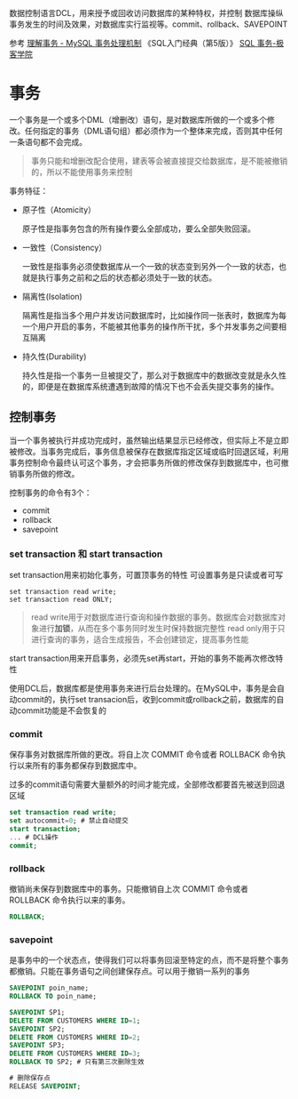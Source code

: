 数据控制语言DCL，用来授予或回收访问数据库的某种特权，并控制 数据库操纵事务发生的时间及效果，对数据库实行监视等。commit、rollback、SAVEPOINT

参考
[理解事务 - MySQL 事务处理机制](https://www.jianshu.com/p/bcc614524024)
《SQL入门经典（第5版）》
[SQL 事务-极客学院](http://wiki.jikexueyuan.com/project/sql/transactions.html)

# 事务
一个事务是一个或多个DML（增删改）语句，是对数据库所做的一个或多个修改。任何指定的事务（DML语句组）都必须作为一个整体来完成，否则其中任何一条语句都不会完成。

> 事务只能和增删改配合使用，建表等会被直接提交给数据库，是不能被撤销的，所以不能使用事务来控制

事务特征：
* 原子性（Atomicity）
   
    原子性是指事务包含的所有操作要么全部成功，要么全部失败回滚。

* 一致性（Consistency）
   
    一致性是指事务必须使数据库从一个一致的状态变到另外一个一致的状态，也就是执行事务之前和之后的状态都必须处于一致的状态。

* 隔离性(Isolation)
  
    隔离性是指当多个用户并发访问数据库时，比如操作同一张表时，数据库为每一个用户开启的事务，不能被其他事务的操作所干扰，多个并发事务之间要相互隔离

* 持久性(Durability)
  
    持久性是指一个事务一旦被提交了，那么对于数据库中的数据改变就是永久性的，即便是在数据库系统遭遇到故障的情况下也不会丢失提交事务的操作。


## 控制事务
当一个事务被执行并成功完成时，虽然输出结果显示已经修改，但实际上不是立即被修改。当事务完成后，事务信息被保存在数据库指定区域或临时回退区域，利用事务控制命令最终认可这个事务，才会把事务所做的修改保存到数据库中，也可撤销事务所做的修改。

控制事务的命令有3个：
* commit
* rollback
* savepoint

### set transaction 和 start transaction
set transaction用来初始化事务，可置顶事务的特性
可设置事务是只读或者可写

```
set transaction read write;
set transaction read ONLY;
```
> read write用于对数据库进行查询和操作数据的事务。数据库会对数据库对象进行**加锁**，从而在多个事务同时发生时保持数据完整性
> read only用于只进行查询的事务，适合生成报告，不会创建锁定，提高事务性能

start transaction用来开启事务，必须先set再start，开始的事务不能再次修改特性

使用DCL后，数据库都是使用事务来进行后台处理的。在MySQL中，事务是会自动commit的，执行set transacion后，收到commit或rollback之前，数据库的自动commit功能是不会恢复的

### commit
保存事务对数据库所做的更改。将自上次 COMMIT 命令或者 ROLLBACK 命令执行以来所有的事务都保存到数据库中。

过多的commit语句需要大量额外的时间才能完成，全部修改都要首先被送到回退区域

```sql
set transaction read write;
set autocommit=0; # 禁止自动提交
start transaction;
... # DCL操作
commit;
```

### rollback
撤销尚未保存到数据库中的事务。只能撤销自上次 COMMIT 命令或者 ROLLBACK 命令执行以来的事务。

```sql
ROLLBACK;
```

### savepoint
是事务中的一个状态点，使得我们可以将事务回滚至特定的点，而不是将整个事务都撤销。只能在事务语句之间创建保存点。可以用于撤销一系列的事务

```sql
SAVEPOINT poin_name;
ROLLBACK TO poin_name;

SAVEPOINT SP1;
DELETE FROM CUSTOMERS WHERE ID=1;
SAVEPOINT SP2;
DELETE FROM CUSTOMERS WHERE ID=2;
SAVEPOINT SP3;
DELETE FROM CUSTOMERS WHERE ID=3;
ROLLBACK TO SP2; # 只有第三次删除生效

# 删除保存点
RELEASE SAVEPOINT;
```